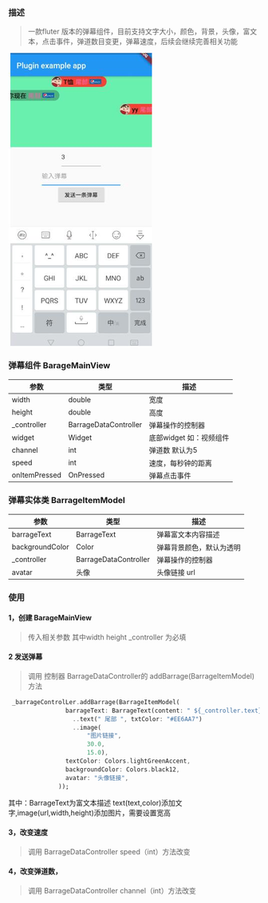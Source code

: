 
### 描述
>一款fluter 版本的弹幕组件，目前支持文字大小，颜色，背景，头像，富文本，点击事件，弹道数目变更，弹幕速度，后续会继续完善相关功能

![弹幕](https://github.com/gzzhangbl/flutter_plugin_barrage/blob/master/demo_barrage.jpg "弹幕")

### 弹幕组件 BarageMainView
  
参数 | 类型 |  描述  
-|-|-
width | double | 宽度 |
height | double | 高度 |
_controller | BarrageDataController | 弹幕操作的控制器 |
widget | Widget | 底部widget 如：视频组件 |
channel | int | 弹道数 默认为5|
speed | int |速度，每秒钟的距离|
onItemPressed | OnPressed | 弹幕点击事件|

### 弹幕实体类 BarrageItemModel
参数 | 类型 |  描述  
-|-|-
barrageText | BarrageText | 弹幕富文本内容描述 |
backgroundColor | Color | 弹幕背景颜色，默认为透明 |
_controller | BarrageDataController | 弹幕操作的控制器 |
avatar | 头像 | 头像链接 url |

### 使用 
#### 1，创建 BarageMainView 
>传入相关参数 其中width height _controller 为必填
#### 2 发送弹幕 
>调用 控制器 BarrageDataController的 addBarrage(BarrageItemModel)方法 
```dart
 _barrageControlLer.addBarrage(BarrageItemModel(
                barrageText: BarrageText(content: " ${_controller.text}")
                  ..text(" 尾部 ", txtColor: "#EE6AA7")
                  ..image(
                      "图片链接",
                      30.0,
                      15.0),
                textColor: Colors.lightGreenAccent,
                backgroundColor: Colors.black12,
                avatar: "头像链接",
              ));
```
其中：BarrageText为富文本描述 text(text,color)添加文字,image(url,width,height)添加图片，需要设置宽高
#### 3，改变速度 
>调用 BarrageDataController speed（int）方法改变
#### 4，改变弹道数，
>调用 BarrageDataController channel（int）方法改变
  

